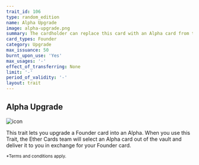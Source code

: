 ```yaml
---
trait_id: 106
type: random_edition
name: Alpha Upgrade
image: alpha-upgrade.png
summary: The cardholder can replace this card with an Alpha card from the Ether Cards vault,hosenby the Ether Cards team.
card_types: Founder
category: Upgrade
max_issuance: 50
burnt_upon_use: 'Yes'
max_usages: '-'
effect_of_transferring: None
limit: '-'
period_of_validity: '-'
layout: trait
---
```


## Alpha Upgrade

![icon](/assets/images/trait-icons/{{page.image}})

This trait lets you upgrade a Founder card into an Alpha. When you use this Trait, the Ether Cards team will select an Alpha card out of the vault and deliver it to you in exchange for your Founder card.

<small>*Terms and conditions apply.</small>
